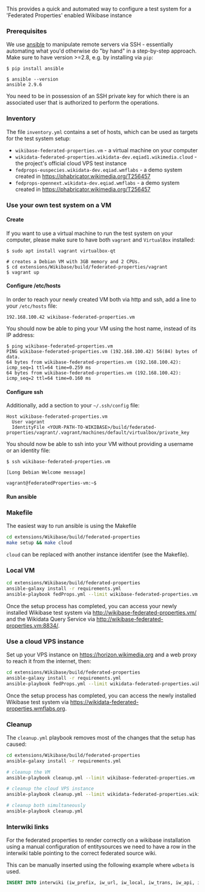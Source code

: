 This provides a quick and automated way to configure a test system for a 'Federated Properties' enabled Wikibase instance

### Prerequisites

We use [ansible](https://docs.ansible.com/ansible/latest/index.html) to manipulate remote servers via SSH - essentially automating what you'd otherwise do "by hand" in a step-by-step approach. Make sure to have version >=2.8, e.g. by installing via `pip`:
```
$ pip install ansible

$ ansible --version
ansible 2.9.6
```

You need to be in possession of an SSH private key for which there is an associated user that is authorized to perform the operations.

### Inventory

The file `inventory.yml` contains a set of hosts, which can be used as targets for the test system setup:
 * `wikibase-federated-properties.vm` - a virtual machine on your computer
 * `wikidata-federated-properties.wikidata-dev.eqiad1.wikimedia.cloud` - the project's official cloud VPS test instance
 * `fedprops-euspecies.wikidata-dev.eqiad.wmflabs` - a demo system created in https://phabricator.wikimedia.org/T256457
 * `fedprops-opennext.wikidata-dev.eqiad.wmflabs` - a demo system created in https://phabricator.wikimedia.org/T256457

### Use your own test system on a VM
#### Create

If you want to use a virtual machine to run the test system on your computer, please make sure to have both `vagrant` and `VirtualBox` installed:
```
$ sudo apt install vagrant virtualbox-qt

# creates a Debian VM with 3GB memory and 2 CPUs.
$ cd extensions/Wikibase/build/federated-properties/vagrant
$ vagrant up
```

#### Configure /etc/hosts
In order to reach your newly created VM both via http and ssh, add a line to your `/etc/hosts` file:
```
192.168.100.42 wikibase-federated-properties.vm
```
You should now be able to ping your VM using the host name, instead of its IP address:
```
$ ping wikibase-federated-properties.vm
PING wikibase-federated-properties.vm (192.168.100.42) 56(84) bytes of data.
64 bytes from wikibase-federated-properties.vm (192.168.100.42): icmp_seq=1 ttl=64 time=0.259 ms
64 bytes from wikibase-federated-properties.vm (192.168.100.42): icmp_seq=2 ttl=64 time=0.160 ms
```

#### Configure ssh

Additionally, add a section to your `~/.ssh/config` file:
```
Host wikibase-federated-properties.vm
  User vagrant
  IdentityFile <YOUR-PATH-TO-WIKIBASE>/build/federated-properties/vagrant/.vagrant/machines/default/virtualbox/private_key
```
You should now be able to ssh into your VM without providing a username or an identity file:
```
$ ssh wikibase-federated-properties.vm

[Long Debian Welcome message]

vagrant@federatedProperties-vm:~$
```

#### Run ansible

### Makefile

The easiest way to run ansible is using the Makefile
```sh
cd extensions/Wikibase/build/federated-properties
make setup && make cloud
```

`cloud` can be replaced with another instance identifer (see the Makefile).

### Local VM

```sh
cd extensions/Wikibase/build/federated-properties
ansible-galaxy install -r requirements.yml
ansible-playbook fedProps.yml --limit wikibase-federated-properties.vm
```
Once the setup process has completed, you can access your newly installed Wikibase test system via http://wikibase-federated-properties.vm/ and the Wikidata Query Service via http://wikibase-federated-properties.vm:8834/.

### Use a cloud VPS instance

Set up your VPS instance on https://horizon.wikimedia.org and a web proxy to reach it from the internet, then:
```sh
cd extensions/Wikibase/build/federated-properties
ansible-galaxy install -r requirements.yml
ansible-playbook fedProps.yml --limit wikidata-federated-properties.wikidata-dev.eqiad1.wikimedia.cloud
```

Once the setup process has completed, you can access the newly installed Wikibase test system via https://wikidata-federated-properties.wmflabs.org.

### Cleanup

The `cleanup.yml` playbook removes most of the changes that the setup has caused:

```sh
cd extensions/Wikibase/build/federated-properties
ansible-galaxy install -r requirements.yml

# cleanup the VM
ansible-playbook cleanup.yml --limit wikibase-federated-properties.vm

# cleanup the cloud VPS instance
ansible-playbook cleanup.yml --limit wikidata-federated-properties.wikidata-dev.eqiad1.wikimedia.cloud

# cleanup both simultaneously
ansible-playbook cleanup.yml
```

### Interwiki links

For the federated properties to render correctly on a wikibase installation using a manual configuration of entitysources we need to have a row in the interwiki table pointing to the correct federated source wiki.

This can be manually inserted using the following example where ```wdbeta``` is used.

```sql
INSERT INTO interwiki (iw_prefix, iw_url, iw_local, iw_trans, iw_api, iw_wikiid) VALUES ('wdbeta', 'https://wikidata.beta.wmflabs.org/wiki/$1', 0, 0, 'https://wikidata.beta.wmflabs.org/w/api.php', '');
```

